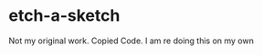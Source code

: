 # etch-a-sketch
Not my original work. Copied Code. I am re doing this on my own                            
